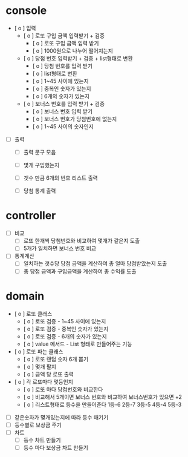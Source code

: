 # console
- [ o ] 입력
    - [ o ] 로또 구입 금액 입력받기 + 검증
        - [ o ] 로또 구입 금액 입력 받기
        - [ o ] 1000원으로 나누어 떨어지는지
    - [ o ] 당첨 번호 입력받기 + 검증 + list형태로 변환
        - [ o ] 당첨 번호를 입력 받기
        - [ o ] list형태로 변환
        - [ o ] 1~45 사이에 있는지
        - [ o ] 중복인 숫자가 있는지
        - [ o ] 6개의 숫자가 있는지
    - [ o ] 보너스 번호를 입력 받기 + 검증
        - [ o ] 보너스 번호 입력 받기
        - [ o ] 보너스 번호가 당첨번호에 없는지
        - [ o ] 1~45 사이의 숫자인지
- [  ] 출력
    - [  ] 출력 문구 모음
    - [  ] 몇개 구입했는지
    - [  ] 갯수 만큼 6개의 번호 리스트 출력
    - [  ] 당첨 통계 출력



# controller

- [  ] 비교
    - [  ] 로또 한개씩 당첨번호와 비교하여 몇개가 같은지 도출
    - [  ] 5개가 일치하면 보너스 번호 비교
- [  ] 통계계산
    - [  ] 일치하는 갯수당 당첨 금액을 계산하여 총 얼마 당첨받았는지 도출
    - [  ] 총 당첨 금액과 구입금액을 계산하여 총 수익률 도출

# domain

- [ o ] 로또 클래스
    - [ o ] 로또 검증 - 1~45 사이에 있는지
    - [ o ] 로또 검증 - 중복인 숫자가 있는지
    - [ o ] 로또 검증 - 6개의 숫자가 있는지
    - [ o ] value 메서드 - List<Integer> 형태로 만들어주는 기능
- [ o ] 로또 파는 클래스
    - [ o ] 로또 랜덤 숫자 6개 뽑기
    - [ o ] 몇개 팔지
    - [ o ] 금액 당 로또 출력
- [ o ] 각 로또마다 몇등인지 
    - [ o ] 로또 마다 당첨번호와 비교한다
    - [ o ] 비교해서 5개이면 보너스 번호와 비교하여 보너스번호가 있으면 +2
    - [ o ] 리스트형태로 등수을 만들어준다 1등-6 2등-7 3등-5 4등-4 5등-3 

- [  ] 같은숫자가 몇개있는지에 따라 등수 매기기
- [  ] 등수별로 보상금 주기
- [  ] 차트
    - [  ] 등수 차트 만들기
    - [  ] 등수 마다 보상금 차트 만들기